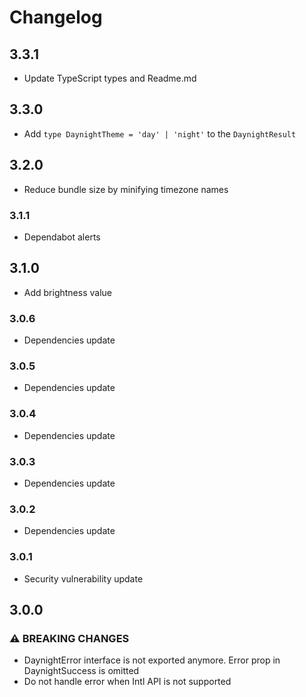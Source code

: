 # Changelog

## 3.3.1

- Update TypeScript types and Readme.md

## 3.3.0

- Add `type DaynightTheme = 'day' | 'night'` to the `DaynightResult`

## 3.2.0

- Reduce bundle size by minifying timezone names

### 3.1.1

- Dependabot alerts

## 3.1.0

- Add brightness value

### 3.0.6

- Dependencies update

### 3.0.5

- Dependencies update

### 3.0.4

- Dependencies update

### 3.0.3

- Dependencies update

### 3.0.2

- Dependencies update

### 3.0.1

- Security vulnerability update

## 3.0.0

### ⚠ BREAKING CHANGES

- DaynightError interface is not exported anymore. Error prop in DaynightSuccess is omitted
- Do not handle error when Intl API is not supported
